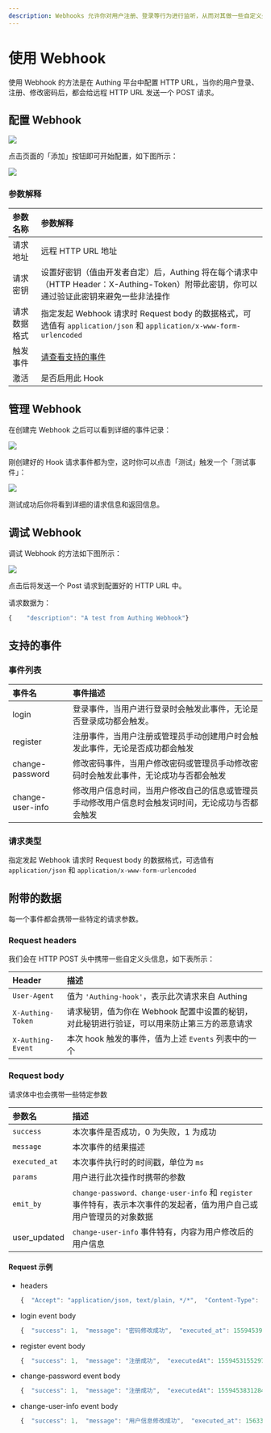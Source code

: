 ```yaml
---
description: Webhooks 允许你对用户注册、登录等行为进行监听，从而对其做一些自定义处理。
---
```


# 使用 Webhook

使用 Webhook 的方法是在 Authing 平台中配置 HTTP URL，当你的用户登录、注册、修改密码后，都会给远程 HTTP URL 发送一个 POST 请求。

## 配置 Webhook

![](../.gitbook/assets/image%20%28228%29.png)

点击页面的「添加」按钮即可开始配置，如下图所示：

![](../.gitbook/assets/image%20%2844%29.png)

### 参数解释

| 参数名称 | 参数解释 |
| :--- | :--- |
| 请求地址 | 远程 HTTP URL 地址 |
| 请求密钥 | 设置好密钥（值由开发者自定）后，Authing 将在每个请求中（HTTP Header：X-Authing-Token）附带此密钥，你可以通过验证此密钥来避免一些非法操作 |
| 请求数据格式 | 指定发起 Webhook 请求时 Request body 的数据格式，可选值有 `application/json` 和 `application/x-www-form-urlencoded` |
| 触发事件 | [请查看支持的事件](http://docs.authing.cn/authing/advanced/use-webhook#zhi-chi-de-shi-jian) |
| 激活 | 是否启用此 Hook |

## 管理 Webhook

在创建完 Webhook 之后可以看到详细的事件记录：

![](../.gitbook/assets/image%20%282%29.png)

刚创建好的 Hook 请求事件都为空，这时你可以点击「测试」触发一个「测试事件」：

![](../.gitbook/assets/image%20%28229%29.png)

测试成功后你将看到详细的请求信息和返回信息。

## 调试 Webhook

 调试 Webhook 的方法如下图所示：

![](../.gitbook/assets/image%20%28183%29.png)

点击后将发送一个 Post 请求到配置好的 HTTP URL 中。

请求数据为：

```javascript
{    "description": "A test from Authing Webhook"}
```

## 支持的事件

### 事件列表

| 事件名 | 事件描述 |
| :--- | :--- |
| login | 登录事件，当用户进行登录时会触发此事件，无论是否登录成功都会触发。 |
| register | 注册事件，当用户注册或管理员手动创建用户时会触发此事件，无论是否成功都会触发 |
| change-password | 修改密码事件，当用户修改密码或管理员手动修改密码时会触发此事件，无论成功与否都会触发 |
| change-user-info | 修改用户信息时间，当用户修改自己的信息或管理员手动修改用户信息时会触发词时间，无论成功与否都会触发 |

### 请求类型

指定发起 Webhook 请求时 Request body 的数据格式，可选值有 `application/json` 和 `application/x-www-form-urlencoded`

## 附带的数据

每一个事件都会携带一些特定的请求参数。

### Request headers

我们会在 HTTP POST 头中携带一些自定义头信息，如下表所示：

| Header | 描述 |
| :--- | :--- |
| `User-Agent` | 值为 `'Authing-hook'`，表示此次请求来自 Authing |
| `X-Authing-Token` | 请求秘钥，值为你在 Webhook 配置中设置的秘钥，对此秘钥进行验证，可以用来防止第三方的恶意请求 |
| `X-Authing-Event` | 本次 hook 触发的事件，值为上述 `Events` 列表中的一个 |

### Request body

请求体中也会携带一些特定参数

| 参数名 | 描述 |
| :--- | :--- |
| `success` | 本次事件是否成功，0 为失败，1 为成功 |
| `message` | 本次事件的结果描述 |
| `executed_at` | 本次事件执行时的时间戳，单位为 `ms` |
| `params` | 用户进行此次操作时携带的参数 |
| `emit_by` | `change-password、change-user-info` 和 `register` 事件特有，表示本次事件的发起者，值为用户自己或用户管理员的对象数据 |
| user\_updated | `change-user-info` 事件特有，内容为用户修改后的用户信息 |

#### Request 示例

* headers

  ```javascript
  {  "Accept": "application/json, text/plain, */*",  "Content-Type": "application/json; charset=UTF-8",  "User-Agent": "authing-hook",  "X-Authing-Token": "",  "X-Authing-Event": "login",  "Content-Length": 337}
  ```

* login event body

  ```javascript
  {  "success": 1,  "message": "密码修改成功",  "executed_at": 1559453952531,  "params": {      "_id": "5cf3608753c403913e81f74b",      "password": "ATtLOFJ6mGWCju1GFsv6b0jhlFTlp7qumPYSEze197R7G0hUEg3gDVBwRf2n0O6FJFeF9bsVryzkZDElILVSRAbjYU3GPYNDzUMAfo3pQ7QNKu5JuZOdwgn8+5NllFUKNK/AgyJPd7QNfO7kH1x8J9L7S65NQh/n5TzgcwaveLg=",      "registerInClient": "59f86b4832eb28071bdd9214"  },  "emit_by": {      "_id": "5c00a5fbec1083000f5b27d4",      "username": "",      "email": "xieyang@dodora.cn",      "phone": ""  }}
  ```

* register event body

  ```javascript
  {  "success": 1,  "message": "注册成功",  "executedAt": 1559453155297,  "params": {      "_id": "590cd6b4832eb28071bdd9251"      "email": "example@example.com",      "password": "30f049f7ae9386d2ac2c203f5c4319a5",      "registerInClient": "59f86b4832eb28071bdd9214",      "username": "username",      "registerMethod": "default:username-password",      "nickname": "",      "emailVerified": true  }}
  ```

* change-password event body

  ```javascript
  {  "success": 1,  "message": "注册成功",  "executedAt": 1559453831284,  "params": {      "__v": 0,      "email": "example@example2.com",      "registerInClient": "59f86b4832eb28071bdd9214",      "salt": "fhnli5d0ahoi",      "_id": "5cf3608753c403913e81f74b",      "updatedAt": "",      "country": "",      "postalCode": "",      "region": "",      "locality": "",      "streetAddress": "",      "formatted": "",      "address": "",      "locale": "",      "zoneinfo": "",      "birthdate": "",      "gender": "",      "website": "",      "preferredUsername": "",      "profile": "",      "middleName": "",      "familyName": "",      "givenName": "",      "name": "",      "phoneCode": "",      "oauth": "",      "isDeleted": false,      "blocked": false,      "signedUp": "2019-06-02T05:37:11.257Z",      "lastLogin": "2019-06-02T05:37:11.257Z",      "registerMethod": "default:username-password",      "loginsCount": 0,      "password": "bdcff42caccb7e2a889bfb490d91e67c",      "browser": "",      "photo": "https://usercontents.authing.cn/authing-avatar.png",      "company": "",      "nickname": "",      "username": "example2",      "phoneVerfified": false,      "emailVerified": true,      "phone": ""  },  "emit_by": {      "_id": "5c00a5fbec1083000f5b27d4",      "username": "root",      "email": "xieyang@dodora.cn",      "phone": ""  }}
  ```

* change-user-info event body

  ```javascript
  {  "success": 1,  "message": "用户信息修改成功",  "executed_at": 1563370136729,  "params": {    "_id": "5d2d727b48ceaceff6d792c1",    "phone": "13812341235",    "registerInClient": "5cbd6716aaaa70cb9a58d86f"  },  "emit_by": {    "_id": "5cbd66dfaaaa7020e758d86a",    "username": "",    "email": "root@example.com",    "phone": ""  },  "userUpdated": {    "_id": "5d2d727b48ceaceff6d792c1",    "email": "authing@example.com",    "registerInClient": "5cbd6716aaaa70cb9a58d86f",    "salt": "g196j8ijf1oi",    "__v": 0,    "updatedAt": "",    "country": "",    "postalCode": "",    "region": "",    "locality": "",    "streetAddress": "",    "formatted": "",    "address": "",    "locale": "",    "zoneinfo": "",    "birthdate": "",    "gender": "",    "website": "",    "preferredUsername": "",    "profile": "",    "middleName": "",    "familyName": "",    "givenName": "",    "name": "",    "phoneCode": "",    "oauth": "",    "isDeleted": false,    "blocked": false,    "signedUp": "2019-07-16T06:45:15.935Z",    "lastLogin": "2019-07-16T06:45:15.935Z",    "registerMethod": "default:username-password",    "loginsCount": 0,    "password": "3f1c2988c870c7225320a2c8a38ee27d",    "device": "",    "browser": "",    "photo": "https://usercontents.authing.cn/authing-avatar.png",    "company": "",    "nickname": "",    "username": "example",    "phoneVerfified": false,    "emailVerified": false,    "phone": "13812341235"  }}
  ```

